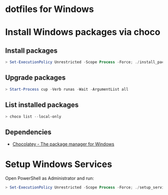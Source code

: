 # dotfiles for Windows


# Install Windows packages via choco
## Install packages
```ps1
> Set-ExecutionPolicy Unrestricted -Scope Process -Force; ./install_package_.ps1
```

## Upgrade packages
```ps1
> Start-Process cup -Verb runas -Wait -ArgumentList all
```

## List installed packages
```ps1
> choco list --local-only
```

## Dependencies
- [Chocolatey - The package manager for Windows](https://chocolatey.org/)


# Setup Windows Services
Open PowerShell as Administrator and run:

```ps1
> Set-ExecutionPolicy Unrestricted -Scope Process -Force; ./setup_service.ps1
```
